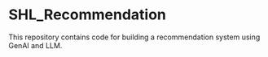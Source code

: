 # SHL_Recommendation
This repository contains code for building a recommendation system using GenAI and LLM.
